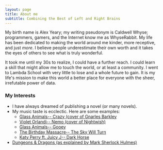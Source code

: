 ```yaml
---
layout: page
title: About me
subtitle: Combining the Best of Left and Right Brains
---
```


My birth name is Alex Yeary; my writing pseudonym is Caldwell Whyse; programmers, gamers, and the Internet know me as WhyseRabbit. My life has been dedicated to making the world around me kinder, more receptive, and just _more_. I believe people underestimate their own worth and it takes the eyes of others to see what is truly wonderful.

It took me until my 30s to realize, I could have a further reach. I could learn a skill that might allow me to touch the world, or at least a community. I went to Lambda School with very little to lose and a whole future to gain. It is my life's mission to make this world a better place for everyone with the sheer, irrefutable power of data.

### My Interests

- I have always dreamed of publishing a novel (or many novels).
- My music taste is ecclectic. Here are some examples:
   - [Glass Animals-- Crazy (cover of Gnarles Barkley](https://www.youtube.com/watch?v=GByM4P5IM2M)
   - [Violet Orlandi-- Nemo (cover of Nightwish)](https://www.youtube.com/watch?v=WLpV8sYZk8g)
   - [Glass Animals-- Gooey](https://www.youtube.com/watch?v=IIA1XQnAv5s)
   - [The Birthday Massacre-- The Sky Will Turn](https://www.youtube.com/watch?v=KLobWcKG8mo)
   - [Katy Perry ft. Juicy J-- Dark Horse](https://www.youtube.com/watch?v=0KSOMA3QBU0)
- [Dungeons & Dragons (as explained by Mark Sherlock Hulmes)](https://www.youtube.com/watch?v=wHBM9ARGdD8)
